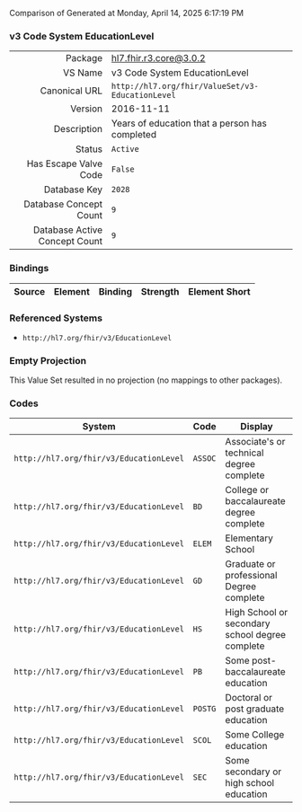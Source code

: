 Comparison of 
Generated at Monday, April 14, 2025 6:17:19 PM

### v3 Code System EducationLevel

|      |     |
| ---: | --- |
| Package | hl7.fhir.r3.core@3.0.2 |
| VS Name | v3 Code System EducationLevel |
| Canonical URL | `http://hl7.org/fhir/ValueSet/v3-EducationLevel` |
| Version | 2016-11-11 |
| Description | Years of education that a person has completed |
| Status | `Active` |
| Has Escape Valve Code | `False` |
| Database Key | `2028` |
| Database Concept Count | `9` |
| Database Active Concept Count | `9` |
### Bindings

| Source | Element | Binding | Strength | Element Short |
| ------ | ------- | ------- | -------- | ------------- |

### Referenced Systems

* `http://hl7.org/fhir/v3/EducationLevel`
### Empty Projection

This Value Set resulted in no projection (no mappings to other packages).

### Codes

| System | Code | Display |
| ------ | ---- | ------- |
| `http://hl7.org/fhir/v3/EducationLevel` | `ASSOC` | Associate's or technical degree complete |
| `http://hl7.org/fhir/v3/EducationLevel` | `BD` | College or baccalaureate degree complete |
| `http://hl7.org/fhir/v3/EducationLevel` | `ELEM` | Elementary School |
| `http://hl7.org/fhir/v3/EducationLevel` | `GD` | Graduate or professional Degree complete |
| `http://hl7.org/fhir/v3/EducationLevel` | `HS` | High School or secondary school degree complete |
| `http://hl7.org/fhir/v3/EducationLevel` | `PB` | Some post-baccalaureate education |
| `http://hl7.org/fhir/v3/EducationLevel` | `POSTG` | Doctoral or post graduate education |
| `http://hl7.org/fhir/v3/EducationLevel` | `SCOL` | Some College education |
| `http://hl7.org/fhir/v3/EducationLevel` | `SEC` | Some secondary or high school education |
